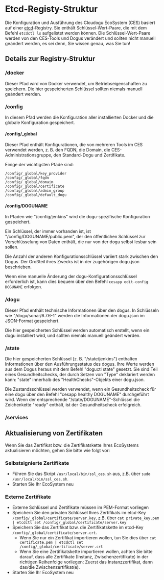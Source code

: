 # Etcd-Registy-Struktur

Die Konfiguration und Ausführung des Cloudogu EcoSystem (CES) basiert auf einer [etcd](https://coreos.com/etcd/)-Registry. Sie enthält Schlüssel-Wert-Paare, die mit dem Befehl `etcdctl ls` aufgelistet werden können. Die Schlüssel-Wert-Paare werden von den CES-Tools und Dogus verändert und sollten nicht manuell geändert werden, es sei denn, Sie wissen genau, was Sie tun!

## Details zur Registry-Struktur

### /docker

Dieser Pfad wird von Docker verwendet, um Betriebseigenschaften zu speichern. Die hier gespeicherten Schlüssel sollten niemals manuell geändert werden.

### /config

In diesem Pfad werden die Konfiguration aller installierten Docker und die globale Konfiguration gespeichert.

#### /config/_global

Dieser Pfad enthält Konfigurationen, die von mehreren Tools im CES verwendet werden, z. B. den FQDN, die Domain, die CES-Administrationsgruppe, den Standard-Dogu und Zertifikate.

Einige der wichtigsten Pfade sind:

```
/config/_global/key_provider
/config/_global/fqdn
/config/_global/domain
/config/_global/certificate
/config/_global/admin_group
/config/_global/default_dogu
```

#### /config/DOGUNAME

In Pfaden wie "/config/jenkins" wird die dogu-spezifische Konfiguration gespeichert.

Ein Schlüssel, der immer vorhanden ist, ist "/config/DOGUNAME/public.pem", der den öffentlichen Schlüssel zur Verschlüsselung von Daten enthält, die nur von der dogu selbst lesbar sein sollen.

Die Anzahl der anderen Konfigurationsschlüssel variiert stark zwischen den Dogus. Der Großteil ihres Zwecks ist in der zugehörigen dogu.json beschrieben.

Wenn eine manuelle Änderung der dogu-Konfigurationsschlüssel erforderlich ist, kann dies bequem über den Befehl `cesapp edit-config DOGUNAME` erfolgen.

### /dogu

Dieser Pfad enthält technische Informationen über den dogus. In Schlüsseln wie "/dogu/sonar/6.7.6-1" werden die Informationen der dogu.json im JSON-Format gespeichert.

Die hier gespeicherten Schlüssel werden automatisch erstellt, wenn ein dogu installiert wird, und sollten niemals manuell geändert werden.

### /state

Die hier gespeicherten Schlüssel (z. B. "/state/jenkins") enthalten Informationen über den Ausführungsstatus des dogus. Ihre Werte werden aus dem Dogus heraus mit dem Befehl "doguctl state" gesetzt. Sie sind Teil eines Gesundheitschecks, der durch Setzen von "Type" deklariert werden kann: "state" innerhalb des "HealthChecks"-Objekts einer dogu.json.

Die Zustandsschlüssel werden verwendet, wenn ein Gesundheitscheck für eine dogu über den Befehl "cesapp healthy DOGUNAME" durchgeführt wird. Wenn der entsprechende "/state/DOGUNAME"-Schlüssel die Zeichenkette "ready" enthält, ist der Gesundheitscheck erfolgreich.

### /services


## Aktualisierung von Zertifikaten

Wenn Sie das Zertifikat bzw. die Zertifikatskette Ihres EcoSystems aktualisieren möchten, gehen Sie bitte wie folgt vor:

### Selbstsignierte Zertifikate

- Führen Sie das Skript `/usr/local/bin/ssl_ces.sh` aus, z.B. über `sudo /usr/local/bin/ssl_ces.sh`.
- Starten Sie Ihr EcoSystem neu

### Externe Zertifikate
- Externe Schlüssel und Zertifikate müssen im PEM-Format vorliegen
- Speichern Sie den privaten Schlüssel Ihres Zertifikats im etcd-Key `/config/_global/certificate/server.key`, z.B. über `cat private_key.pem | etcdctl set /config/_global/certificate/server.key`
- Speichern Sie das Zertifikat bzw. die Zertifikatskette im etcd-Key `/config/_global/certificate/server.crt`.
   - Wenn Sie nur ein Zertifikat importieren wollen, tun Sie dies über `cat certificate.pem | etcdctl set /config/_global/certificate/server.crt`
   - Wenn Sie eine Zertifikatskette importieren wollen, achten Sie bitte darauf, dass alle Zertifikate (Instanz, Zwischenzertifikate) in der richtigen Reihenfolge vorliegen: Zuerst das Instanzzertifikat, dann das/die Zwischenzertifikat(e).
- Starten Sie Ihr EcoSystem neu
